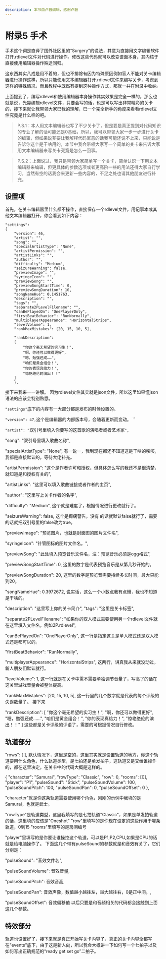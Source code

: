 ```yaml
---
description: 本节由卢毅编辑，感谢卢毅
---
```


# 附录5 手术

手术这个词是直译了国外社区里的“Surgery”的说法，其意为直接用文字编辑软件打开.rdlevel文件对代码进行操作。修改这些代码就可以改变谱面本身，其内核于直接使用编辑器操作殊途同归。

这东西其实八成是用不着的，但也不排除有因为特殊原因例如盲人不能对关卡编辑器进行操作这样，所以只能使用文本编辑器打开.rdlevel文件来编写关卡，考虑到这样的特殊情况，而且教程中既然有提到这种操作方式，那就一并在附录中收纳。 

上面提到了，编写rdlevel和使用编辑器本身操作其实效果是完全一样的，那么也就是说，光靠编辑rdlevel文件，只要会写的话，也是可以写出非常精彩的关卡的，接下来就让我带领大家已我的理解，已一个完全新手的角度来看看rdlevel文件究竟是什么样的吧。 

> P.S.1：本人用文本编辑器也写了不少关卡了，但是要是真正提到对代码知识的专业了解的话可能还是0基础，所以，我可以带领大家一步一步进行关卡的编辑，但如果说非要让我解释代码寓意的话我可能还说不上来，只能说是告诉你这个是干啥用的，本节中我会带领大家写一个简单的关卡来告诉大家用文本编辑器来写关卡究竟是怎么一回事。

> P.S.2：上面说过，我只是带领大家简单写一个关卡，简单认识一下用文本编辑器来编辑，但更具体的参数选项或者更高阶一些的用法还得大家自行学习，当然有空的话我会来更新一些内容的，不足之处也请其他朋友进行补充。

## 设置项 <a id="1"></a>

首先，在关卡编辑器里什么都不操作，直接保存一个rdlevel文件，用记事本或其他文本编辑器打开，你会看到如下内容：

```text
"settings":
{
	"version": 46, 
	"artist": "", 
	"song": "", 
	"specialArtistType": "None", 
	"artistPermission": "", 
	"artistLinks": "", 
	"author": "", 
	"difficulty": "Medium", 
	"seizureWarning": false, 
	"previewImage": "", 
	"syringeIcon": "", 
	"previewSong": "", 
	"previewSongStartTime": 0, 
	"previewSongDuration": 10, 
	"songNameHue": 0.1451763, 
	"description": "", 
	"tags": "", 
	"separate2PLevelFilename": "", 
	"canBePlayedOn": "OnePlayerOnly", 
	"firstBeatBehavior": "RunNormally", 
	"multiplayerAppearance": "HorizontalStrips", 
	"levelVolume": 1, 
	"rankMaxMistakes": [20, 15, 10, 5], 

	"rankDescription":
	[
		"你这个毫无希望的实习生！",
		"啊，你还可以做得更好",
		"嗯，勉强还成……",
		"咱们是黄金组合！",
		"你的表现真给力！",
		"惊艳绝伦的演出！！"
	]
	},
```

接下来我来一一讲解。 因为rdlevel文件其实就是json文件，所以这里如果懂json语法的应该会特别熟悉。

`"settings"`底下的内容有一大部分都是发布的时候设置的。

`"version": 47,`这个是编辑器的内部版本号，会随着更新而变动。 ``

`"artist": "`双引号里填入你要写的这首歌的演唱者或者艺术家`",` 

"song": "双引号里填入歌曲名称", 

"specialArtistType": "None", 有一说一，我到现在都还不知道这是干啥的咳咳，我都是直接默认的，等待大佬补充。 

"artistPermission": "这个是作者许可和授权，但具体怎么写的我还不是很清楚，就知道是和授权有关的", 

"artistLinks": "这里可以填入歌曲链接或者作者的主页", 

"author": "这里写上关卡作者的名字", 

"difficulty": "Medium", 这个就是难度了，根据情况进行更改就行了。

 "seizureWarning": false, 这个是癫痫警告，没有 的话就默认false就行了，需要的话就把双引号里的false改为true。 

"previewImage": "预览图片，也就是封面图的图片文件名", 

"syringeIcon": "针管图标的图片文件名。", 

"previewSong": "此处填入预览音乐文件名，注：预览音乐必须是ogg格式", 

"previewSongStartTime": 0, 这里的数字是代表预览音乐是从第几秒开始的。 

"previewSongDuration": 20, 这里的数字是预览音需要持续多长时间，最大只能到20。 

"songNameHue": 0.3972672, 说实话，这么一个小数点我有点懵，我也不知道是干啥的。

"description": "这里写上你的关卡简介", "tags": "这里是关卡标签", 

"separate2PLevelFilename": "如果你的双人模式需要使用另一个rdlevel文件就在这里填入文件名，例如2P.rdlevel", 

"canBePlayedOn": "OnePlayerOnly", 这一行是指定这关是单人模式还是双人模式还是都可以的。 

"firstBeatBehavior": "RunNormally", 

"multiplayerAppearance": "HorizontalStrips", 这两行，讲真我从来就没动过，新人朋友们默认就行。 

"levelVolume": 1, 这一行就是在关卡中需不需要单独调节音量了，写高了的话在这关里游戏音量会被整体提高。 

"rankMaxMistakes": \[20, 15, 10, 5\], 这一行里的几个数字就是代表的每个评级的失误数量了。 接下来 

"rankDescription": \[ "你这个毫无希望的实习生！", "啊，你还可以做得更好", "嗯，勉强还成……", "咱们是黄金组合！", "你的表现真给力！", "惊艳绝伦的演出！！" \] 这些都是关卡评级的评语了，需要的可根据情况自行修改。

## 轨道部分 

"rows": \[ \], 默认情况下，这里是空的，这里其实就是设置轨道的地方，你这个轨道要用什么角色，什么轨道类型，是七拍还是单发拍子，这轨道又是交给谁操作的，都在这里决定，在关卡中的代码大概是这样的。 

{ "character": "Samurai", "rowType": "Classic", "row": 0, "rooms": \[0\], "player": "P1", "pulseSound": "Stick", "pulseSoundVolume": 100, "pulseSoundPitch": 100, "pulseSoundPan": 0, "pulseSoundOffset": 0 }, 

"character"就是你这条轨道需要使用哪个角色，刚刚的示例中我填的是Samurai，也就是武士。 

"rowType"是轨道类型，这里我填写的是七拍轨道"Classic"，如果是单发拍轨道的话，这里填的应该是"Oneshot" "row"里填写的是你现在设定的这些作用于哪条轨道，0到15 "rooms"里填写的是房间编号 

"player"里填写的是你要让谁操控这个轨道，可以是P1,P2,CPU,如果是CPU的话就是给电脑操作了。 下面这几个带有pulseSound的参数就是和音效有关了，它们分别是： 

"pulseSound": "音效文件名", 

"pulseSoundVolume": 音效音量, 

"pulseSoundPitch": 音效音高, 

"pulseSoundPan": 音效声像，数值越小越往左，越大越往右，0是正中间。, 

"pulseSoundOffset": 音效偏移值 以后只要是和音频相关的代码都会接触到上面这几个参数。 

## 特效部分

轨道也设置好了，接下来就是真正开始写关卡内容了，真正的关卡内容全都写在"events"底下，由于这是新人向，所以我会大概讲一下如何写一个七拍子以及如何写出正确规范的“ready get set go”二拍子。

